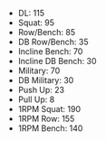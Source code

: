 * DL: 115
*  Squat: 95
*  Row/Bench: 85
*  DB Row/Bench: 35
*  Incline Bench: 70
*  Incline DB Bench: 30
*  Military: 70
*  DB Military: 30
*  Push Up: 23
*  Pull Up: 8
*  1RPM Squat: 190
*  1RPM Row: 155
*  1RPM Bench: 140
